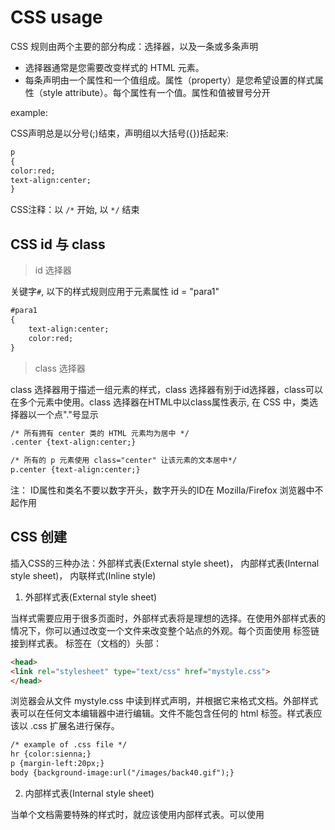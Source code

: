 # CSS usage

CSS 规则由两个主要的部分构成：选择器，以及一条或多条声明

* 选择器通常是您需要改变样式的 HTML 元素。
* 每条声明由一个属性和一个值组成。属性（property）是您希望设置的样式属性（style attribute）。每个属性有一个值。属性和值被冒号分开

example:

CSS声明总是以分号(;)结束，声明组以大括号({})括起来:

```html
p 
{
color:red;
text-align:center;
}
```

CSS注释：以 `/*` 开始, 以 `*/` 结束

## CSS id 与 class

> id 选择器

关键字`#`, 以下的样式规则应用于元素属性 id = "para1"

```html
#para1
{
    text-align:center;
    color:red;
}
```

> class 选择器

class 选择器用于描述一组元素的样式，class 选择器有别于id选择器，class可以在多个元素中使用。class 选择器在HTML中以class属性表示, 在 CSS 中，类选择器以一个点"."号显示

```html
/* 所有拥有 center 类的 HTML 元素均为居中 */
.center {text-align:center;}

/* 所有的 p 元素使用 class="center" 让该元素的文本居中*/
p.center {text-align:center;}
```

注： ID属性和类名不要以数字开头，数字开头的ID在 Mozilla/Firefox 浏览器中不起作用

## CSS 创建

插入CSS的三种办法：外部样式表(External style sheet)， 内部样式表(Internal style sheet)， 内联样式(Inline style)

1. 外部样式表(External style sheet)

当样式需要应用于很多页面时，外部样式表将是理想的选择。在使用外部样式表的情况下，你可以通过改变一个文件来改变整个站点的外观。每个页面使用 <link> 标签链接到样式表。 <link> 标签在（文档的）头部：

```html
<head>
<link rel="stylesheet" type="text/css" href="mystyle.css">
</head>
```

浏览器会从文件 mystyle.css 中读到样式声明，并根据它来格式文档。外部样式表可以在任何文本编辑器中进行编辑。文件不能包含任何的 html 标签。样式表应该以 .css 扩展名进行保存。

```html
/* example of .css file */
hr {color:sienna;}
p {margin-left:20px;}
body {background-image:url("/images/back40.gif");}
```

2. 内部样式表(Internal style sheet)

当单个文档需要特殊的样式时，就应该使用内部样式表。可以使用 <style> 标签在文档头部定义内部样式表。

```html
<head>
<style>
hr {color:sienna;}
p {margin-left:20px;}
body {background-image:url("images/back40.gif");}
</style>
</head>
```

3. 内联样式(Inline style)

由于要将表现和内容混杂在一起，内联样式会损失掉样式表的许多优势。请慎用这种方法，例如当样式仅需要在一个元素上应用一次时。要使用内联样式，你需要在相关的标签内使用样式（style）属性。Style 属性可以包含任何 CSS 属性。

```html
/* 展示如何改变段落的颜色和左外边距 */
<p style="color:sienna;margin-left:20px">这是一个段落。</p>
```

**多重样式优先级: (内联样式）Inline style > （内部样式）Internal style sheet >（外部样式）External style sheet > 浏览器默认样式**

注意：如果外部样式放在内部样式的后面，则外部样式将覆盖内部样式

## CSS 背景

* background-color
* background-image
* background-repeat
* background-attachment
* background-position

## CSS 文本格式

颜色：代号表示，对于W3C标准的CSS：如果你定义了颜色属性，你还必须定义背景色属性。

对齐方式：text-align设置为`justify`，每一行被展开为宽度相等，左，右外边距是对齐（如杂志和报纸）

文本修饰：text-decoration（下划线等）

文本转换：`p.uppercase {text-transform:uppercase;}`大小写转换

文本缩进：`{text-indent:50px;}`是用来指定文本的第一行的缩进

CSS 字体：有`通用字体系列`(拥有相似外观的字体系统组合（如 "Serif" 或 "Monospace"))或者`特定字体系列`（一个特定的字体系列（如 "Times" 或 "Courier"））- font-family 属性应该设置几个字体名称作为一种"后备"机制，如果浏览器不支持第一种字体，他将尝试下一种字体。`font-size`可以控制文本大小

```html
p.normal {font-style:normal;} 普通
p.italic {font-style:italic;} 斜体
p.oblique {font-style:oblique;} 斜体
```

## CSS 链接

链接有四种状态：

```html
a:link {color:#000000;}      /* 未访问链接*/
a:visited {color:#00FF00;}  /* 已访问链接 */
a:hover {color:#FF00FF;}  /* 鼠标移动到链接上 */
a:active {color:#0000FF;}  /* 鼠标点击时 */
```

note: `a:hover` 必须跟在 `a:link` 和 `a:visited`后面, `a:active` 必须跟在 `a:hover`后面

## CSS 列表

比HTML更丰富的列表标记，也可用图像作列表项标记

* 设置不同的列表项标记为有序列表 
* 设置不同的列表项标记为无序列表 
* 设置列表项标记为图像 

不同的列表标记：

```html
<head>
<style>
ul.a {list-style-type:circle;}
ul.b {list-style-type:square;}
</style>
</head>

/* 使用 a 格式 */
<ul class="a">
  <li>Coffee</li>
  <li>Tea</li>
  <li>Coca Cola</li>
</ul>

/* 使用 b 格式 */
<ul class="b">
  <li>Coffee</li>
  <li>Tea</li>
  <li>Coca Cola</li>
</ul>
```

使用图标进行列表标记

```html
<style>
ul 
{
	list-style-image:url('sqpurple.gif');
}
</style>

<ul>
<li>Coffee</li>
<li>Tea</li>
<li>Coca Cola</li>
</ul>
```

## CSS 表格

指定CSS表格边框，使用border属性， 显示一个表的单个边框，使用 border-collapse属性，text-align属性设置表格水平对齐方式， Width和height属性设置表格宽度和高度，使用td和th元素的填充属性

```html
<style>
table, td, th
{
	border:1px solid green;
}
th
{
	background-color:green;
	color:white;
}
</style>
```

## CSS 盒子模型（Box Model）

CSS盒模型本质上是一个盒子，封装周围的HTML元素，包括四部分： Margin(外边距) - 清除边框外的区域，外边距是透明的， Border(边框) - 围绕在内边距和内容外的边框， Padding(内边距) - 清除内容周围的区域，内边距是透明的， Content(内容) - 盒子的内容，显示文本和图像。

当指定一个CSS元素的宽度和高度属性时，你**只是设置内容区域**的宽度和高度。要知道，完全大小的元素，还必须添加填充，边框和边距。

下面的例子中的元素的总宽度为300px：

```html
div {
    width: 300px;
    border: 25px solid green;
    padding: 25px;
    margin: 25px;
}
```

即： 总元素的宽度=宽度+左填充+右填充+左边框+右边框+左边距+右边距

总元素的高度=高度+顶部填充+底部填充+上边框+下边框+上边距+下边距

Note: 一旦为页面设置了恰当的 DTD，大多数浏览器都会按照上面的图示来呈现内容。然而 **IE 5 和 6** 的呈现却是不正确的。根据 W3C 的规范，元素内容占据的空间是由 width 属性设置的，而内容周围的 padding 和 border 值是另外计算的。不幸的是，IE5.X 和 6 在怪异模式中使用自己的非标准模型。`这些浏览器的 width 属性不是内容的宽度，而是内容、内边距和边框的宽度的总和`。虽然有方法解决这个问题。但是目前最好的解决方案是回避这个问题。也就是，不要给元素添加具有指定宽度的内边距，而是尝试将内边距或外边距添加到元素的父元素和子元素。IE8 及更早IE版本不支持设置填充的宽度和边框的宽度属性。解决IE8及更早版本不兼容问题可以在HTML页面声明 <!DOCTYPE html>即可

## CSS 边框

`border-style`属性用来定义边框的样式， `border-width` 属性为边框指定宽度， `border-color` 边框颜色， 

```html
/* 单独设置各边的样子 */
p
{
    border-top-style:dotted;
    border-right-style:solid;
    border-bottom-style:dotted;
    border-left-style:solid;
}
```

## CSS 轮廓（outline）

轮廓（outline）是绘制于元素周围的一条线，位于边框边缘的外围，可起到突出元素的作用。轮廓（outline）属性指定元素轮廓的样式、颜色和宽度。

```html
<style>
p 
{
	border:1px solid red;
	outline-style:dotted;
	outline-color:#00ff00;
}
</style>
```

## CSS 外边距

CSS margin(外边距)属性定义元素周围的空间

可能的值：

* auto：设置浏览器边距。这样做的结果会依赖于浏览器
* length：定义一个固定的margin（使用像素，pt，em等）
* %：定义一个使用百分比的边距

```html
<style>
p
{
	background-color:yellow;
}
p.margin
{
	margin-top:100px;
	margin-bottom:100px;
	margin-right:50px;
	margin-left:50px;
}
</style>
```

## CSS padding (填充)

CSS padding（填充）是一个简写属性，定义元素边框与元素内容之间的空间，即上下左右的内边距

可能的值：

* length：定义一个固定的margin（使用像素，pt，em等）
* %：定义一个使用百分比的边距

## CSS 分组和嵌套

> 分组选择，为了减少代码，把样式相同的分组

也就是说：

```html
h1
{
    color:green;
}
h2
{
    color:green;
}
p
{
    color:green;
}
```

可以简记为：

```html
h1,h2,p
{
    color:green;
}
```

> 嵌套：适用于选择器内部的选择器(就是一种组合)

example:

* p{ }: 为所有 p 元素指定一个样式。
* .marked{ }: 为所有 class="marked" 的元素指定一个样式。
* .marked p{ }: 为所有 class="marked" 元素内的 p 元素指定一个样式。
* p.marked{ }: 为所有 class="marked" 的 p 元素指定一个样式。

## CSS 尺寸

height	设置元素的高度。
line-height	设置行高。
max-height	设置元素的最大高度。
max-width	设置元素的最大宽度。
min-height	设置元素的最小高度。
min-width	设置元素的最小宽度。
width	设置元素的宽度。

## CSS Display（显示）与 Visibility（可见性）

display属性设置一个元素应如何显示，visibility属性指定一个元素应可见还是隐藏。

隐藏一个元素可以通过把display属性设置为**none**，或把visibility属性设置为**hidden**。但是请注意，这两种方法会产生不同的结果。

`visibility:hidden`可以隐藏某个元素，但隐藏的元素**仍需占用与未隐藏之前一样的空间**。也就是说，该元素虽然被隐藏了，但仍然会影响布局。`display:none`可以隐藏某个元素，且隐藏的元素不会占用任何空间。也就是说，该元素不但被隐藏了，而且该元素原本占用的空间也会从页面布局中消失。

CSS Display - 块和内联元素

块元素是一个元素，占用了全部宽度，在前后都是换行符。块元素的例子：`<h1>`, `<p>`, `<div>`
内联元素只需要必要的宽度，不强制换行。内联元素的例子：`<span>`, `<a>`

把列表项显示为内联元素：

```html
li{display:inline;}
```

把span元素作为块元素：

```html
span {display:block;}
```

Note: 注意：变更元素的显示类型看该元素是如何显示，它是什么样的元素。例如：一个内联元素设置为display:block是不允许有它内部的嵌套块元素

## CSS Position (定位)

position 属性指定了元素的定位类型。position属性的5个值：static，relative，fixed, absolute, sticky

> static

HTML 元素的默认值，即没有定位，遵循正常的文档流对象。

> fixed

元素的位置相对于浏览器窗口是固定位置。即使窗口是滚动的它也不会移动。Fixed定位使元素的位置与文档流无关，因此不占据空间。Fixed定位的元素可能和其他元素重叠。

Note： Fixed 定位在 IE7 和 IE8 下需要描述 !DOCTYPE 才能支持。

> relative

相对定位元素的定位是相对其正常位置。相对定位元素经常被用来作为绝对定位元素的容器块。可能和其他元素重叠。

> absolute 

绝对定位的元素的位置相对于最近的已定位父元素，如果元素没有已定位的父元素，那么它的位置相对于`<html>`。absolute 定位使元素的位置与文档流无关，因此不占据空间。absolute 定位的元素和其他元素重叠。

> sticky

所以可以把它称之为粘性定位。position: sticky; 基于用户的滚动位置来定位。粘性定位的元素是依赖于用户的滚动，在 position:relative 与 position:fixed 定位之间切换。它的行为就像 position:relative; 而当页面滚动超出目标区域时，它的表现就像 position:fixed;，它会固定在目标位置。元素定位表现为在跨越特定阈值前为相对定位，之后为固定定位。

这个特定阈值指的是 top, right, bottom 或 left 之一，换言之，指定 top, right, bottom 或 left 四个阈值其中之一，才可使粘性定位生效。否则其行为与相对定位相同。

Note: Internet Explorer, Edge 15 及更早 IE 版本不支持 sticky 定位。 Safari 需要使用 -webkit- prefix (查看以下实例)。

Example：小球不出框，永远显示的条幅

> 重叠元素的顺序

元素的定位与文档流无关，所以它们可以覆盖页面上的其它元素。`z-index`属性指定了一个元素的堆叠顺序（哪个元素应该放在前面，或后面）。一个元素可以有正数或负数的堆叠顺序：

```html
img
{
    position:absolute;
    left:0px;
    top:0px;
    z-index:-1;
}
```

具有更高堆叠顺序的元素总是在较低的堆叠顺序元素的前面。如果两个定位元素重叠，没有指定z - index，最后定位在HTML代码中的元素将被显示在最前面。

## CSS 布局 Overflow

CSS overflow 属性可以控制内容溢出元素框时在对应的元素区间内添加滚动条。

overflow属性有以下值：

* visible	默认值。内容不会被修剪，会呈现在元素框之外。
* hidden	内容会被修剪，并且其余内容是不可见的。
* scroll	内容会被修剪，但是浏览器会显示滚动条以便查看其余的内容。
* auto	如果内容被修剪，则浏览器会显示滚动条以便查看其余的内容。
* inherit	规定应该从父元素继承 overflow 属性的值。

注意:overflow 属性只工作于指定高度的块元素上。
注意: 在 OS X Lion ( Mac 系统) 系统上，滚动条默认是隐藏的，使用的时候才会显示 (设置 "overflow:scroll" 也是一样的)。

example:

```html
<style>
#overflowTest {
    background: #4CAF50;
    color: white;
    padding: 15px;
    width: 80%;
    height: 100px;
    overflow: scroll;
    border: 1px solid #ccc;
}
</style>

<div id="overflowTest">
<p> ... </p>
</div>
```

## CSS Float (浮动)

CSS 的 Float（浮动），会使元素向左或向右移动，其周围的元素也会重新排列。Float（浮动），往往是用于图像，但它在布局时一样非常有用。

元素的水平方向浮动，意味着元素只能左右移动而不能上下移动。一个浮动元素会尽量向左或向右移动，直到它的外边缘碰到包含框或另一个浮动框的边框为止。浮动元素之后的元素将围绕它。浮动元素之前的元素将不会受到影响。如果图像是右浮动，下面的文本流将环绕在它左边。

> 这样就能实现图片放置于最右的功能

```html
img
{
    float:right;
}
```

如果你把几个浮动的元素放到一起，如果有空间的话，它们将彼此相邻。而且还可以根据浏览器的宽度动态调整

清除浮动 - 使用 clear

元素浮动之后，周围的元素会重新排列，为了避免这种情况，使用 clear 属性。
clear 属性指定元素两侧不能出现浮动元素。也就是说在换行的时候，新的文字应该使用clear，免得新的一行字黏上前面的浮动图片

## CSS 布局 - 水平 & 垂直对齐

要水平居中对齐一个元素(如 <div>), 可以使用 margin: auto;

> 居中对齐

```html
.center {
    margin: auto;
    width: 50%;
    border: 3px solid green;
    padding: 10px;
}
```

Note: 如果没有设置 `width` 属性(或者设置 100%)，居中对齐将不起作用

> 还可以使用 position: absolute; 属性来对齐元素:

```html
.right {
    position: absolute;
    right: 0px;
    width: 300px;
    border: 3px solid #73AD21;
    padding: 10px;
}
```

## CSS 组合选择符

* 后代选择器(以空格分隔)
* 子元素选择器(以大于号分隔）
* 相邻兄弟选择器（以加号分隔）
* 普通兄弟选择器（以破折号分隔）

> 后代选择器

后代选择器用于选取某元素的后代元素。

example:

```html
div p
{
  background-color:yellow;
}
```

这样设置之后，所有在`<div>`里的`<p>`都带有黄色的背景颜色

> 子元素选择器

子元素选择器（Child selectors）只能选择作为某元素子元素的元素

```html
div>p
{
  background-color:yellow;
}
```

这样只有div中只有p的会有黄色背景，`<span><p>`都不行

> 相邻兄弟选择器

相邻兄弟选择器（Adjacent sibling selector）可选择紧接在另一元素后的元素，且二者有相同父元素。如果需要选择紧接在另一个元素后的元素，而且二者有相同的父元素，可以使用相邻兄弟选择器（Adjacent sibling selector）。

```html
div+p
{
  background-color:yellow;
}
```

在一个`<div></div>` 结束之后，出现的下一个连着的`<p>`会被赋予黄色背景

> 后续兄弟选择器

后续兄弟选择器选取所有指定元素之后的相邻兄弟元素。即选取了所有 `<div>` 元素之后的所有相邻兄弟元素 `<p> `

```html
div~p
{
    background-color: yellow;
}
```

## CSS 伪类

CSS伪类是用来添加一些选择器的特殊效果。

伪类的语法：

`selector:pseudo-class {property:value;}`

CSS类也可以使用伪类：

`selector.class:pseudo-class {property:value;}`

> anchor伪类

在支持 CSS 的浏览器中，链接的不同状态都可以以不同的方式显示

```html
a:link {color:#FF0000;} /* 未访问的链接 */
a:visited {color:#00FF00;} /* 已访问的链接 */
a:hover {color:#FF00FF;} /* 鼠标划过链接 */
a:active {color:#0000FF;} /* 已选中的链接 */
```

Note：伪类的名称不区分大小写。

> 伪类与CSS类

伪类可以与 CSS 类配合使用：

a.red:visited {color:#FF0000;}
 
<a class="red" href="css-syntax.html">CSS 语法</a>

> CSS :first-child 伪类

您可以使用 :first-child 伪类来选择父元素的第一个子元素。

注意：在IE8的之前版本必须声明<!DOCTYPE> ，这样 :first-child 才能生效。

Example：匹配第一个 `<p>` 元素

```html
<style>
p:first-child
{
	color:blue;
} 
</style>
```

这样写之后只有第一个`<p>`的字体会变成蓝色

Example: 匹配所有<p> 元素中的第一个 <i> 元素

```html
p > i:first-child
{
    color:blue;
}
```
style 里这样写了之后，所有`<p>`中的第一个`<i>`都会变蓝

Example: 匹配所有作为第一个子元素的 <p> 元素中的所有 <i> 元素

```html
p:first-child i
```

> CSS - :lang 伪类

:lang 伪类使你有能力为不同的语言定义特殊的规则

注意：IE8必须声明<!DOCTYPE>才能支持;lang伪类。

Example:

```html
<style>
q:lang(no)
{
	quotes: "~" "~";
}
</style>
```

在声明之后，所有`<q lang="no">`都会被显示成是`~`

> CSS: focus伪类

Example:

```html
<style>
input:focus
{
	background-color:yellow;
}
</style>
```

这样设置之后，`<input type="text" name="fname" />`会在点击框框的时候背景变成黄色


## CSS伪元素

CSS伪元素是用来添加一些选择器的特殊效果。

伪元素的语法：

`selector:pseudo-element {property:value;}`

CSS类也可以使用伪元素：

`selector.class:pseudo-element {property:value;}`

> :first-line 伪元素

"first-line" 伪元素用于向文本的首行设置特殊样式。

在下面的例子中，浏览器会根据 "first-line" 伪元素中的样式对 p 元素的第一行文本进行格式化：

```
p:first-line 
{
    color:#ff0000;
    font-variant:small-caps;
}
```

对于这个里面每一个`<p>`的第一行都会改变字体颜色

`first-line`可以有的属性：
* font properties
* color properties 
* background properties
* word-spacing
* letter-spacing
* text-decoration
* vertical-align
* text-transform
* line-height
* clear

> : first-letter 伪元素

"first-letter" 伪元素用于向文本的首字母设置特殊样式


> 伪元素可以结合CSS类： 

```html
p.article:first-letter {color:#ff0000;}

<p class="article">文章段落</p>
```

上面的例子会使所有 class 为 article 的段落的首字母变为红色

Note: 可以结合多个伪元素来使用。

> CSS - :before 伪元素

":before" 伪元素可以在元素的内容前面插入新内容。

下面的例子在每个 <h1>元素前面插入一幅图片：

```html
h1:before 
{
    content:url(smiley.gif);
}
```

同理还有after伪元素

## CSS导航栏
